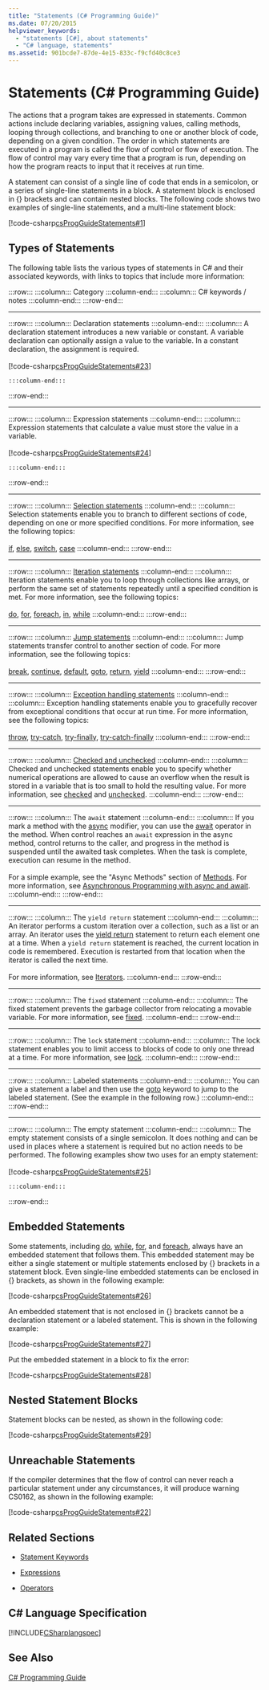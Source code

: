 ```yaml
---
title: "Statements (C# Programming Guide)"
ms.date: 07/20/2015
helpviewer_keywords: 
  - "statements [C#], about statements"
  - "C# language, statements"
ms.assetid: 901bcde7-87de-4e15-833c-f9cfd40c8ce3
---
```

# Statements (C# Programming Guide)
The actions that a program takes are expressed in statements. Common actions include declaring variables, assigning values, calling methods, looping through collections, and branching to one or another block of code, depending on a given condition. The order in which statements are executed in a program is called the flow of control or flow of execution. The flow of control may vary every time that a program is run, depending on how the program reacts to input that it receives at run time.  

 A statement can consist of a single line of code that ends in a semicolon, or a series of single-line statements in a block. A statement block is enclosed in {} brackets and can contain nested blocks. The following code shows two examples of single-line statements, and a multi-line statement block:  

 [!code-csharp[csProgGuideStatements#1](../../../csharp/programming-guide/classes-and-structs/codesnippet/CSharp/statements_1.cs)]  

## Types of Statements  
 The following table lists the various types of statements in C# and their associated keywords, with links to topics that include more information:  

:::row:::
    :::column:::
        Category
    :::column-end:::
    :::column:::
        C# keywords / notes
    :::column-end:::
:::row-end:::
* * *
:::row:::
    :::column:::
        Declaration statements
    :::column-end:::
    :::column:::
        A declaration statement introduces a new variable or constant. A variable declaration can optionally assign a value to the variable. In a constant declaration, the assignment is required.<br /><br />
         [!code-csharp[csProgGuideStatements#23](../../../csharp/programming-guide/classes-and-structs/codesnippet/CSharp/statements_2.cs)]
        
    :::column-end:::
:::row-end:::
* * *
:::row:::
    :::column:::
        Expression statements
    :::column-end:::
    :::column:::
        Expression statements that calculate a value must store the value in a variable.<br /><br />
         [!code-csharp[csProgGuideStatements#24](../../../csharp/programming-guide/classes-and-structs/codesnippet/CSharp/statements_3.cs)]
        
    :::column-end:::
:::row-end:::
* * *
:::row:::
    :::column:::
        [Selection statements](../../../csharp/language-reference/keywords/selection-statements.md)
    :::column-end:::
    :::column:::
        Selection statements enable you to branch to different sections of code, depending on one or more specified conditions. For more information, see the following topics:<br /><br /> [if](../../../csharp/language-reference/keywords/if-else.md), [else](../../../csharp/language-reference/keywords/if-else.md), [switch](../../../csharp/language-reference/keywords/switch.md), [case](../../../csharp/language-reference/keywords/switch.md)
    :::column-end:::
:::row-end:::
* * *
:::row:::
    :::column:::
        [Iteration statements](../../../csharp/language-reference/keywords/iteration-statements.md)
    :::column-end:::
    :::column:::
        Iteration statements enable you to loop through collections like arrays, or perform the same set of statements repeatedly until a specified condition is met. For more information, see the following topics:<br /><br /> [do](../../../csharp/language-reference/keywords/do.md), [for](../../../csharp/language-reference/keywords/for.md), [foreach](../../../csharp/language-reference/keywords/foreach-in.md), [in](../../../csharp/language-reference/keywords/foreach-in.md), [while](../../../csharp/language-reference/keywords/while.md)
    :::column-end:::
:::row-end:::
* * *
:::row:::
    :::column:::
        [Jump statements](../../../csharp/language-reference/keywords/jump-statements.md)
    :::column-end:::
    :::column:::
        Jump statements transfer control to another section of code. For more information, see the following topics:<br /><br /> [break](../../../csharp/language-reference/keywords/break.md), [continue](../../../csharp/language-reference/keywords/continue.md), [default](../../../csharp/language-reference/keywords/switch.md), [goto](../../../csharp/language-reference/keywords/goto.md), [return](../../../csharp/language-reference/keywords/return.md), [yield](../../../csharp/language-reference/keywords/yield.md)
    :::column-end:::
:::row-end:::
* * *
:::row:::
    :::column:::
        [Exception handling statements](../../../csharp/language-reference/keywords/exception-handling-statements.md)
    :::column-end:::
    :::column:::
        Exception handling statements enable you to gracefully recover from exceptional conditions that occur at run time. For more information, see the following topics:<br /><br /> [throw](../../../csharp/language-reference/keywords/throw.md), [try-catch](../../../csharp/language-reference/keywords/try-catch.md), [try-finally](../../../csharp/language-reference/keywords/try-finally.md), [try-catch-finally](../../../csharp/language-reference/keywords/try-catch-finally.md)
    :::column-end:::
:::row-end:::
* * *
:::row:::
    :::column:::
        [Checked and unchecked](../../../csharp/language-reference/keywords/checked-and-unchecked.md)
    :::column-end:::
    :::column:::
        Checked and unchecked statements enable you to specify whether numerical operations are allowed to cause an overflow when the result is stored in a variable that is too small to hold the resulting value. For more information, see [checked](../../../csharp/language-reference/keywords/checked.md) and [unchecked](../../../csharp/language-reference/keywords/unchecked.md).
    :::column-end:::
:::row-end:::
* * *
:::row:::
    :::column:::
        The `await` statement
    :::column-end:::
    :::column:::
        If you mark a method with the [async](../../../csharp/language-reference/keywords/async.md) modifier, you can use the [await](../../../csharp/language-reference/keywords/await.md) operator in the method. When control reaches an `await` expression in the async method, control returns to the caller, and progress in the method is suspended until the awaited task completes. When the task is complete, execution can resume in the method.<br /><br /> For a simple example, see the "Async Methods" section of [Methods](../../../csharp/programming-guide/classes-and-structs/methods.md). For more information, see [Asynchronous Programming with async and await](../../../csharp/programming-guide/concepts/async/index.md).
    :::column-end:::
:::row-end:::
* * *
:::row:::
    :::column:::
        The `yield return` statement
    :::column-end:::
    :::column:::
        An iterator performs a custom iteration over a collection, such as a list or an array. An iterator uses the [yield return](../../../csharp/language-reference/keywords/yield.md) statement to return each element one at a time. When a `yield return` statement is reached, the current location in code is remembered. Execution is restarted from that location when the iterator is called the next time.<br /><br /> For more information, see [Iterators](http://msdn.microsoft.com/library/f45331db-d595-46ec-9142-551d3d1eb1a7).
    :::column-end:::
:::row-end:::
* * *
:::row:::
    :::column:::
        The `fixed` statement
    :::column-end:::
    :::column:::
        The fixed statement prevents the garbage collector from relocating a movable variable. For more information, see [fixed](../../../csharp/language-reference/keywords/fixed-statement.md).
    :::column-end:::
:::row-end:::
* * *
:::row:::
    :::column:::
        The `lock` statement
    :::column-end:::
    :::column:::
        The lock statement enables you to limit access to blocks of code to only one thread at a time. For more information, see [lock](../../../csharp/language-reference/keywords/lock-statement.md).
    :::column-end:::
:::row-end:::
* * *
:::row:::
    :::column:::
        Labeled statements
    :::column-end:::
    :::column:::
        You can give a statement a label and then use the [goto](../../../csharp/language-reference/keywords/goto.md) keyword to jump to the labeled statement. (See the example in the following row.)
    :::column-end:::
:::row-end:::
* * *
:::row:::
    :::column:::
        The empty statement
    :::column-end:::
    :::column:::
        The empty statement consists of a single semicolon. It does nothing and can be used in places where a statement is required but no action needs to be performed. The following examples show two uses for an empty statement:<br /><br />
         [!code-csharp[csProgGuideStatements#25](../../../csharp/programming-guide/classes-and-structs/codesnippet/CSharp/statements_4.cs)]
        
    :::column-end:::
:::row-end:::

## Embedded Statements  
 Some statements, including [do](../../../csharp/language-reference/keywords/do.md), [while](../../../csharp/language-reference/keywords/while.md), [for](../../../csharp/language-reference/keywords/for.md), and [foreach](../../../csharp/language-reference/keywords/foreach-in.md), always have an embedded statement that follows them. This embedded statement may be either a single statement or multiple statements enclosed by {} brackets in a statement block. Even single-line embedded statements can be enclosed in {} brackets, as shown in the following example:  

 [!code-csharp[csProgGuideStatements#26](../../../csharp/programming-guide/classes-and-structs/codesnippet/CSharp/statements_5.cs)]  

 An embedded statement that is not enclosed in {} brackets cannot be a declaration statement or a labeled statement. This is shown in the following example:  

 [!code-csharp[csProgGuideStatements#27](../../../csharp/programming-guide/classes-and-structs/codesnippet/CSharp/statements_6.cs)]  

 Put the embedded statement in a block to fix the error:  

 [!code-csharp[csProgGuideStatements#28](../../../csharp/programming-guide/classes-and-structs/codesnippet/CSharp/statements_7.cs)]  

## Nested Statement Blocks  
 Statement blocks can be nested, as shown in the following code:  

 [!code-csharp[csProgGuideStatements#29](../../../csharp/programming-guide/classes-and-structs/codesnippet/CSharp/statements_8.cs)]  

## Unreachable Statements  
 If the compiler determines that the flow of control can never reach a particular statement under any circumstances, it will produce warning CS0162, as shown in the following example:  

 [!code-csharp[csProgGuideStatements#22](../../../csharp/programming-guide/classes-and-structs/codesnippet/CSharp/statements_9.cs)]  

## Related Sections  

-   [Statement Keywords](../../../csharp/language-reference/keywords/statement-keywords.md)  

-   [Expressions](../../../csharp/programming-guide/statements-expressions-operators/expressions.md)  

-   [Operators](../../../csharp/programming-guide/statements-expressions-operators/operators.md)  

## C# Language Specification  
 [!INCLUDE[CSharplangspec](~/includes/csharplangspec-md.md)]  

## See Also  
 [C# Programming Guide](../../../csharp/programming-guide/index.md)
